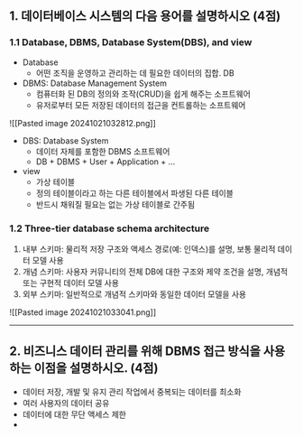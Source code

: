 ## 1. 데이터베이스 시스템의 다음 용어를 설명하시오 (4점)
### 1.1 Database, DBMS, Database System(DBS), and view
- Database
	- 어떤 조직을 운영하고 관리하는 데 필요한 데이터의 집합. DB
- DBMS: Database Management System
	- 컴퓨터화 된 DB의 정의와 조작(CRUD)을 쉽게 해주는 소프트웨어
	- 유저로부터 모든 저장된 데이터의 접근을 컨트롤하는 소프트웨어

![[Pasted image 20241021032812.png]]


- DBS: Database System
	- 데이터 자체를 포함한 DBMS 소프트웨어
	- DB + DBMS + User + Application + ...
- view
	- 가상 테이블
	- 정의 테이블이라고 하는 다른 테이블에서 파생된 다른 테이블
	- 반드시 채워질 필요는 없는 가상 테이블로 간주됨

### 1.2 Three-tier database schema architecture
1. 내부 스키마: 물리적 저장 구조와 액세스 경로(예: 인덱스)를 설명, 보통 물리적 데이터 모델 사용
2. 개념 스키마: 사용자 커뮤니티의 전체 DB에 대한 구조와 제약 조건을 설명, 개념적 또는 구현적 데이터 모델 사용
3. 외부 스키마: 일반적으로 개념적 스키마와 동일한 데이터 모델을 사용

![[Pasted image 20241021033041.png]]

---
## 2. 비즈니스 데이터 관리를 위해 DBMS 접근 방식을 사용하는 이점을 설명하시오. (4점)
- 데이터 저장, 개발 및 유지 관리 작업에서 중복되는 데이터를 최소화
- 여러 사용자의 데이터 공유
- 데이터에 대한 무단 액세스 제한
- 